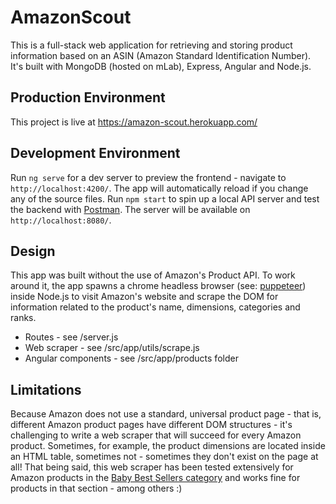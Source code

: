 # AmazonScout

This is a full-stack web application for retrieving and storing product information based on an ASIN (Amazon Standard Identification Number). It's built with MongoDB (hosted on mLab), Express, Angular and Node.js.

## Production Environment
This project is live at https://amazon-scout.herokuapp.com/

## Development Environment

Run `ng serve` for a dev server to preview the frontend - navigate to `http://localhost:4200/`. The app will automatically reload if you change any of the source files.
Run `npm start` to spin up a local API server and test the backend with [Postman](https://www.getpostman.com/). The server will be available on `http://localhost:8080/`.

## Design

This app was built without the use of Amazon's Product API. To work around it, the app spawns a chrome headless browser (see: [puppeteer](https://github.com/GoogleChrome/puppeteer)) inside Node.js to visit Amazon's website and scrape the DOM for information related to the product's name, dimensions, categories and ranks.
- Routes - see /server.js
- Web scraper - see /src/app/utils/scrape.js
- Angular components - see /src/app/products folder

## Limitations

Because Amazon does not use a standard, universal product page - that is, different Amazon product pages have different DOM structures - it's challenging to write a web scraper that will succeed for every Amazon product. Sometimes, for example, the product dimensions are located inside an HTML table, sometimes not - sometimes they don't exist on the page at all! That being said, this web scraper has been tested extensively for Amazon products in the [Baby Best Sellers category](https://www.amazon.com/gp/bestsellers/baby-products/ref=sv_Baby_1) and works fine for products in that section - among others :)
